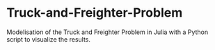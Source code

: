 # Truck-and-Freighter-Problem
Modelisation of the Truck and Freighter Problem in Julia with a Python script to visualize the results.

